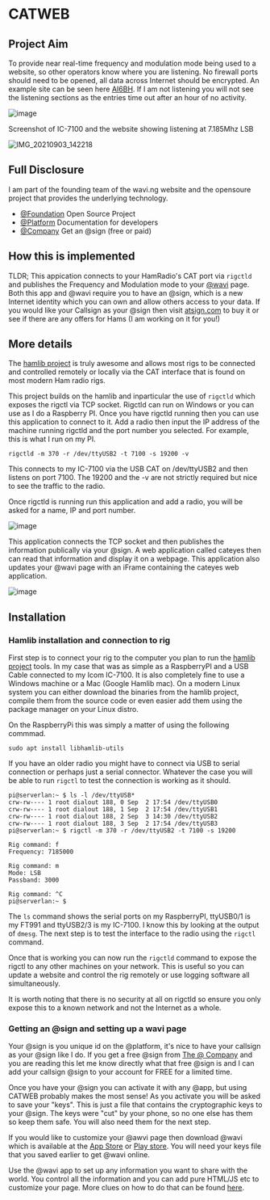 # CATWEB
 ## Project Aim

 To provide near real-time frequency and modulation mode being used to a website, so other operators know where you are listening.
  No firewall ports should need to be opened, all data across Internet should be encrypted.
  An example site can be seen here [AI6BH](https://wavi.ng/@AI6BH). If I am not listening you will not see the listening sections as the entries time out after an hour of no activity.
 
![image](https://user-images.githubusercontent.com/6131216/143327480-275d1d74-9e31-40f9-92e6-85d7f4202304.png)

Screenshot of IC-7100 and the website showing listening at 7.185Mhz LSB

![IMG_20210903_142218](https://user-images.githubusercontent.com/6131216/132066553-28544268-82c9-4ed9-ac91-151c71cc1070.jpg)

## Full Disclosure
I am part of the founding team of the wavi.ng website and the opensoure project that provides the underlying technology.
- [@Foundation](https://github.com/atsign-foundation) Open Source Project
- [@Platform](https://atsign.dev) Documentation for developers
- [@Company](https://atsign.com) Get an @sign (free or paid)

  
## How this is implemented

TLDR;
 This appication connects to your HamRadio's CAT port via `rigctld` and publishes the Frequency and Modulation mode to your [@wavi](https://wavi.ng) page. Both this app and @wavi require you to have an @sign, which is a new Internet identity which you can own and allow others access to your data. If you would like your Callsign as your @sign then visit [atsign.com](https://atsign.com) to buy it or see if there are any offers for Hams (I am working on it for you!)

 ## More details  

 The [hamlib project](https://github.com/Hamlib/Hamlib) is truly awesome and allows most rigs to be connected and controlled remotely or locally via the CAT interface that is found on most modern Ham radio rigs.

 This project builds on the hamlib and inparticular the use of `rigctld` which exposes the rigctl via TCP socket. Rigctld can run on Windows or you can use as I do a Raspberry PI. Once you have rigctld running then you can use this application to connect to it. Add a radio then input the IP address of the machine running rigctld and the port number you selected. For example, this is what I run on my PI.

 `rigctld -m 370 -r /dev/ttyUSB2 -t 7100 -s 19200 -v`  

 This connects to my IC-7100 via the USB CAT on /dev/ttyUSB2 and then listens on port 7100. The 19200 and the -v are not strictly required but nice to see the traffic to the radio.  

 Once rigctld is running run this application and add a radio, you will be asked for a name, IP and port number.

 ![image](https://user-images.githubusercontent.com/6131216/143328733-ec708e3a-288a-4204-a642-fab60b2ff544.png)

 This application connects the TCP socket and then publishes the information publically via your @sign. A web application called cateyes then can read that information and display it on a webpage. This application also updates your @wavi page with an iFrame containing the cateyes web application.

 
 
 
![image](https://user-images.githubusercontent.com/6131216/143367551-74d669c7-57ed-4737-b192-d35e89a2b3d7.png)

 ## Installation
### Hamlib installation and connection to rig
 First step is to connect your rig to the computer you plan to run the [hamlib project](https://github.com/Hamlib/Hamlib) tools. In my case that was as simple as a RaspberryPI and a USB Cable connected to my Icom IC-7100. It is also completely fine to use a Windows machine or a Mac (Google Hamlib mac).
 On a modern Linux system you can either download the binaries from the hamlib project, compile them from the source code or even easier add them using the package manager on your Linux distro.
 
 On the RaspberryPi this was simply a matter of using the following commmad.
 ```
 sudo apt install libhamlib-utils
 ```

 If you have an older radio you might have to connect via USB to serial connection or perhaps just a serial connector. Whatever the case you will be able to run `rigctl` to test the connection is working as it should.

```
pi@serverlan:~ $ ls -l /dev/ttyUSB*
crw-rw---- 1 root dialout 188, 0 Sep  2 17:54 /dev/ttyUSB0
crw-rw---- 1 root dialout 188, 1 Sep  2 17:54 /dev/ttyUSB1
crw-rw---- 1 root dialout 188, 2 Sep  3 14:30 /dev/ttyUSB2
crw-rw---- 1 root dialout 188, 3 Sep  2 17:54 /dev/ttyUSB3
pi@serverlan:~ $ rigctl -m 370 -r /dev/ttyUSB2 -t 7100 -s 19200

Rig command: f
Frequency: 7185000

Rig command: m
Mode: LSB
Passband: 3000

Rig command: ^C
pi@serverlan:~ $
```

The `ls` command shows the serial ports on my RaspberryPI, ttyUSB0/1 is my FT991 and ttyUSB2/3 is my IC-7100. I know this by looking at the output of `dmesg`. The next step is to test the interface to the radio using the `rigctl` command. 

Once that is working you can now run the `rigctld` command to expose the rigctl to any other machines on your network. This is useful so you can update a website and control the rig remotely or use logging software all simultaneously. 

It is worth noting that there is no security at all on rigctld so ensure you only expose this to a known network and not the Internet as a whole.

### Getting an @sign and setting up a wavi page
Your @sign is you unique id on the @platform, it's nice to have your callsign as your @sign like I do. If you get a free @sign from [The @ Company](https://atsign.com) and you are reading this let me know directly what that free @sign is and I can add your callsign @sign to your account for FREE for a limited time.

Once you have your @sign you can activate it with any @app, but using CATWEB probably makes the most sense! 
As you activate you will be asked to save your "keys". This is just a file that contains the cryptographic keys to your @sign. The keys were "cut" by your phone, so no one else has them so keep them safe. You will also need them for the next step.

If you would like to customize your @awvi page then download @wavi which is available at the [App Store](https://apps.apple.com/us/app/persona/id1527182357) or [Play store](https://play.google.com/store/apps/details?id=com.atsign.at_settings). You will need your keys file that you saved earlier to get @wavi online.

Use the @wavi app to set up any information you want to share with the world. You control all the information and you can add pure HTML/JS etc to customize your page. More clues on how to do that can be found [here](https://wavi.ng/@wavi). 